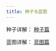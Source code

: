 ```yaml
---
title: 种子与蓝图
---
```


种子详解：<HopeIcon icon="mdi:seed-outline"/> [种子篇](seed)

蓝图详解：<HopeIcon icon="ph:blueprint"/> [蓝图篇](blueprints)
